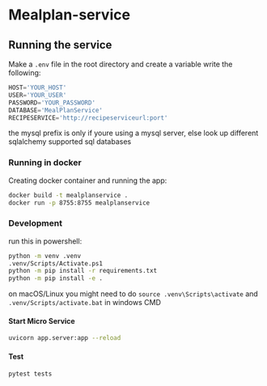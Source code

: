 # Mealplan-service

## Running the service

Make a `.env` file in the root directory and create a variable write the following:
```python
HOST='YOUR_HOST'
USER='YOUR_USER'
PASSWORD='YOUR_PASSWORD'
DATABASE='MealPlanService'
RECIPESERVICE='http://recipeserviceurl:port'
```
the mysql prefix is only if youre using a mysql server, else look up different sqlalchemy supported sql databases

### Running in docker

Creating docker container and running the app:
```sh
docker build -t mealplanservice .
docker run -p 8755:8755 mealplanservice
```

### Development

run this in powershell:

```sh
python -m venv .venv
.venv/Scripts/Activate.ps1
python -m pip install -r requirements.txt
python -m pip install -e .
```

on macOS/Linux you might need to do `source .venv\Scripts\activate` and `.venv/Scripts/activate.bat` in windows CMD

#### Start Micro Service
```sh
uvicorn app.server:app --reload
```

#### Test
```sh
pytest tests
```
